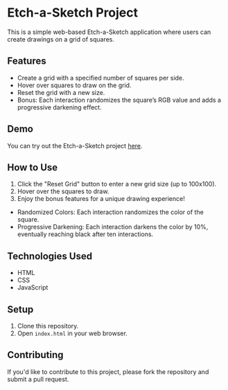 # Etch-a-Sketch Project

This is a simple web-based Etch-a-Sketch application where users can create drawings on a grid of squares.

## Features

- Create a grid with a specified number of squares per side.
- Hover over squares to draw on the grid.
- Reset the grid with a new size.
- Bonus: Each interaction randomizes the square’s RGB value and adds a progressive darkening effect.

## Demo

You can try out the Etch-a-Sketch project [here](Ashray-A.github.io/Etch-a-Sketch/).

## How to Use

1. Click the "Reset Grid" button to enter a new grid size (up to 100x100).
2. Hover over the squares to draw.
3. Enjoy the bonus features for a unique drawing experience!

- Randomized Colors: Each interaction randomizes the color of the square.
- Progressive Darkening: Each interaction darkens the color by 10%, eventually reaching black after ten interactions.

## Technologies Used

- HTML
- CSS
- JavaScript

## Setup

1. Clone this repository.
2. Open `index.html` in your web browser.

## Contributing

If you'd like to contribute to this project, please fork the repository and submit a pull request.


